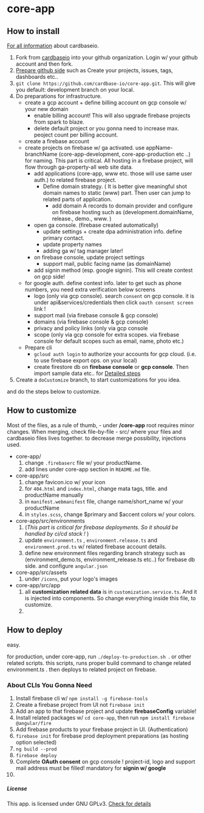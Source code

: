 # core-app





## How to install

[For all information](https://github.com/cardbase-io/core-app/wiki) about cardbaseio.

1. Fork from [cardbaseio](https://github.com/cardbase-io/core-app) into your github organization. Login w/ your github account and then fork.
2. [Prepare github side](https://github.com/cardbase-io/core-app/wiki/Preparations---on-github) such as Create your projects, issues, tags, dashboards etc..
3. `git clone https://github.com/cardbase-io/core-app.git`. This will give you default: development branch on your local.
4. Do preparations for infrastructure.
   - create a gcp account + define billing account on gcp console w/ your new domain
       - enable billing account! This will also upgrade firebase projects from spark to blaze.
       - delete default project or you gonna need to increase max. peoject count per billing account.
   - create a firebase account
   - create projects on firebase w/ ga activated. use appName-branchName (core-app-development, core-app-production etc ..) for naming. 
   This part is critical. All hosting in a firebase project, will flow  through ga-property-all web site data.  
       - add applications (core-app, www etc. those will use same user auth.) to related firebase project.
          - Define domain strategy. ( It is better give meaningful shot domain names to static (www) part. Then user can jump to related parts of application. 
             - add domain A records to domain provider and configure on firebase hosting such as (development.domainName, release., demo., www. )
       - open ga console. (firebase created automatically)
          - update settings + create dpa administration info. define primary contact.
          - update property names 
          - adding ga w/ tag manager later!
       - on firebase console, update project settings 
          - support mail, public facing name (as domainName)            
       - add signin method (esp. google signin). This will create contest on gcp side!     
   - for google auth. define contest info. later to get such as phone numbers, you need extra verification below screens
       - logo (only via gcp console). search `consent` on gcp console. it is under api&services/credentials then click `oauth consent screen` link !
       - support mail (via firebase console & gcp console)
       - domains (via firebase console & gcp console)
       - privacy and policy links (only via gcp console
       - scope (only via gcp console for extra scopes. via firebase console for default scopes such as email, name, photo etc.)
   - Prepare cli
       - `gcloud auth login` to authorize your accounts for gcp cloud. (i.e.  to use firebase export ops. on your local)
       - create firestore db on **firebase console** or **gcp console**. Then import sample data etc.. for [Detailed steps](https://github.com/cardbase-io/datamodel/blob/master/README.md)
5. Create a `doCustomize` branch, to start customizations for you idea.

and do the steps below to customize.

## How to customize

Most of the files, as a rule of thumb,
    - under **/core-app** root requires minor changes. When merging, check file-by-file
    - src/ where your files and cardbaseio files lives together. to decrease merge possibility, injections used.

- core-app/    
    1. change `.firebaserc` file w/ your productName.
    2. add lines under core-app section in `README.md` file.
- core-app/src
    1. change favicon.ico w/ your icon
    2. for `404.html` and `index.html`, change mata tags, title. and productName manually
    3. in `manifest.webmanifest` file, change name/short_name w/ your productName
    4. in `styles.scss`, change $primary and $accent colors w/ your colors. 
- core-app/src/environments 
    1. (_This part is critical for firebase deployments. So it should be handled by ci/cd stack !_ )
    2. update `environment.ts` , ``environment.release.ts`` and `environment.prod.ts` w/ related firebase account details.
    3. define new environment files regarding branch strategy such as (environment_demo.ts, environment_release.ts etc..) for firebase db side. and configure `angular.json`
- core-app/src/assets
    1. under `/icons`, put your logo's images
- core-app/src/app
    1. all **customization related data** is in `customization.service.ts`. And it is injected into components. So change everything inside this file, to customize.
    2. 
    
## How to deploy

easy.

for production, under core-app, run `./deploy-to-production.sh `. or other related scripts.
this scripts, runs proper build command to change related environment.ts . then deploys to related project on firebase.

### About CLIs You Gonna Need
1. Install firebase cli w/ `npm install -g firebase-tools`
2. Create a firebase project from UI not `firebase init`
3. Add an app to that firebase project and update **firebaseConfig** variable!
4. Install related packages w/ `cd core-app`, then run `npm install firebase @angular/fire` 
5. Add firebase products to your firebase project in UI. (Authentication)
6. `firebase init` for firebase prod deployment preparations (as hosting option selected)
7. `ng build --prod`
8. `firebase deploy`
9. Complete **OAuth consent** on gcp console ! project-id, logo and support mail address must be filled! mandatory for **signin w/ google**
10.

##### License

This app. is licensed under GNU GPLv3. [Check for details](LICENSE)


